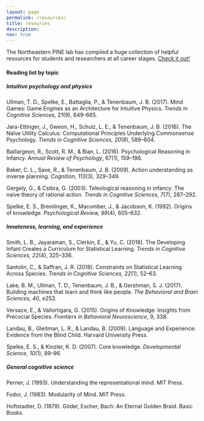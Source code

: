```yaml
---
layout: page
permalink: /resources/
title: resources
description: 
nav: true
---
```


The Northeastern PINE lab has compiled a huge collection of helpful resources for students and researchers at all career stages. [Check it out!](https://www.plasticityinneurodevelopmentlab.com/resourcesforresearchers)

#### Reading list by topic 
##### *Intuitive psychology and physics*

Ullman, T. D., Spelke, E., Battaglia, P., & Tenenbaum, J. B. (2017). Mind Games: Game Engines as an Architecture for Intuitive Physics. *Trends in Cognitive Sciences, 21*(9), 649–665.

Jara-Ettinger, J., Gweon, H., Schulz, L. E., & Tenenbaum, J. B. (2016). The Naïve Utility Calculus: Computational Principles Underlying Commonsense Psychology. *Trends in Cognitive Sciences, 20*(8), 589–604.

Baillargeon, R., Scott, R. M., & Bian, L. (2016). Psychological Reasoning in Infancy. *Annual Review of Psychology*, 67(1), 159–186.

Baker, C. L., Saxe, R., & Tenenbaum, J. B. (2009). Action understanding as inverse planning. *Cognition, 113*(3), 329–349.

Gergely, G., & Csibra, G. (2003). Teleological reasoning in infancy: The naïve theory of rational action. *Trends in Cognitive Sciences, 7*(7), 287–292.

Spelke, E. S., Breinlinger, K., Macomber, J., & Jacobson, K. (1992). Origins of knowledge. *Psychological Review, 99*(4), 605–632.

##### *Innateness, learning, and experience*

Smith, L. B., Jayaraman, S., Clerkin, E., & Yu, C. (2018). The Developing Infant Creates a Curriculum for Statistical Learning. *Trends in Cognitive Sciences, 22*(4), 325–336.

Santolin, C., & Saffran, J. R. (2018). Constraints on Statistical Learning Across Species. *Trends in Cognitive Sciences, 22*(1), 52–63.

Lake, B. M., Ullman, T. D., Tenenbaum, J. B., & Gershman, S. J. (2017). Building machines that learn and think like people. *The Behavioral and Brain Sciences, 40*, e253.

Versace, E., & Vallortigara, G. (2015). Origins of Knowledge: Insights from Precocial Species. *Frontiers in Behavioral Neuroscience*, 9, 338.

Landau, B., Gleitman, L. R., & Landau, B. (2009). Language and Experience: Evidence from the Blind Child. Harvard University Press.

Spelke, E. S., & Kinzler, K. D. (2007). Core knowledge. *Developmental Science, 10*(1), 89–96.

##### *General cognitive science*

Perner, J. (1993). Understanding the representational mind. MIT Press.

Fodor, J. (1983). Modularity of Mind. MIT Press.

Hoftstadter, D. (1979). Gödel, Escher, Bach: An Eternal Golden Braid. Basic Books. 

